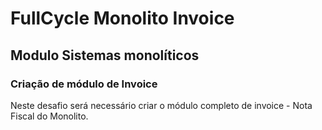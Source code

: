 # FullCycle Monolito Invoice

## Modulo Sistemas monolíticos
### Criação de módulo de Invoice

Neste desafio será necessário criar o módulo completo de invoice - Nota Fiscal do Monolito.